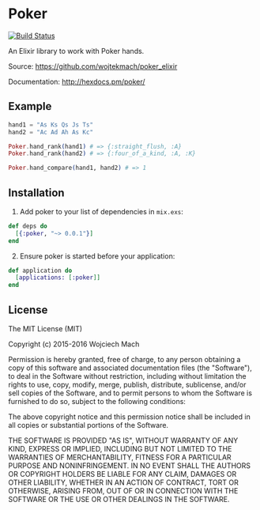 # Poker

[![Build Status](https://travis-ci.org/wojtekmach/poker_elixir.svg)](https://travis-ci.org/wojtekmach/poker_elixir)

An Elixir library to work with Poker hands.

Source: <https://github.com/wojtekmach/poker_elixir>

Documentation: <http://hexdocs.pm/poker/>

## Example

```elixir
hand1 = "As Ks Qs Js Ts"
hand2 = "Ac Ad Ah As Kc"

Poker.hand_rank(hand1) # => {:straight_flush, :A}
Poker.hand_rank(hand2) # => {:four_of_a_kind, :A, :K}

Poker.hand_compare(hand1, hand2) # => 1
```

## Installation

1. Add poker to your list of dependencies in `mix.exs`:

```elixir
def deps do
  [{:poker, "~> 0.0.1"}]
end
```

2. Ensure poker is started before your application:

```elixir
def application do
  [applications: [:poker]]
end
```

## License

The MIT License (MIT)

Copyright (c) 2015-2016 Wojciech Mach

Permission is hereby granted, free of charge, to any person obtaining a copy of this software and associated documentation files (the "Software"), to deal in the Software without restriction, including without limitation the rights to use, copy, modify, merge, publish, distribute, sublicense, and/or sell copies of the Software, and to permit persons to whom the Software is furnished to do so, subject to the following conditions:

The above copyright notice and this permission notice shall be included in all copies or substantial portions of the Software.

THE SOFTWARE IS PROVIDED "AS IS", WITHOUT WARRANTY OF ANY KIND, EXPRESS OR IMPLIED, INCLUDING BUT NOT LIMITED TO THE WARRANTIES OF MERCHANTABILITY, FITNESS FOR A PARTICULAR PURPOSE AND NONINFRINGEMENT. IN NO EVENT SHALL THE AUTHORS OR COPYRIGHT HOLDERS BE LIABLE FOR ANY CLAIM, DAMAGES OR OTHER LIABILITY, WHETHER IN AN ACTION OF CONTRACT, TORT OR OTHERWISE, ARISING FROM, OUT OF OR IN CONNECTION WITH THE SOFTWARE OR THE USE OR OTHER DEALINGS IN THE SOFTWARE.
